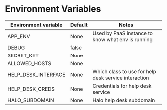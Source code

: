 # Environment Variables

| Environment variable | Default | Notes                                                |
| ---------------------| --------| -----------------------------------------------------|
| APP_ENV              | None    | Used by PaaS instance to know what env is running    |
| DEBUG                | false   |                                                      |
| SECRET_KEY           | None    |                                                      |
| ALLOWED_HOSTS        | None    |                                                      |
| HELP_DESK_INTERFACE  | None    | Which class to use for help desk service interaction |
| HELP_DESK_CREDS      | None    | Credentials for help desk service                    |
| HALO_SUBDOMAIN       | None    | Halo help desk subdomain                             |
